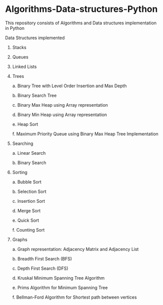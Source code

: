 # Algorithms-Data-structures-Python
This repository consists of Algorithms and Data structures implementation in Python

Data Structures implemented
1. Stacks
2. Queues
3. Linked Lists
4. Trees

   a. Binary Tree with Level Order Insertion and Max Depth

   b. Binary Search Tree 

   c. Binary Max Heap using Array representation

   d. Binary Min Heap using Array representation

   e. Heap Sort

   f. Maximum Priority Queue using Binary Max Heap Tree Implementation
5. Searching
   
   a. Linear Search

   b. Binary Search
6. Sorting

   a. Bubble Sort

   b. Selection Sort

   c. Insertion Sort

   d. Merge Sort

   e. Quick Sort

   f. Counting Sort
7. Graphs

   a. Graph representation: Adjacency Matrix and Adjacency List

   b. Breadth First Search (BFS)

   c. Depth First Search (DFS)

   d. Kruskal Minimum Spanning Tree Algorithm

   e. Prims Algorithm for Minimum Spanning Tree

   f. Bellman-Ford Algorithm for Shortest path between vertices